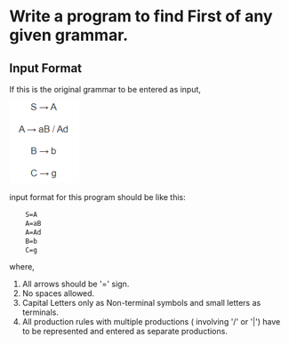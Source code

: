 # Write a program to find First of any given grammar.

## Input Format

<p>If this is the original grammar to be entered as input, </p>

![Input Grammar](./inputgrammar.png "Input Grammar")

input format for this program should be like this: 

```
    S=A
    A=aB
    A=Ad
    B=b
    C=g
```

where,

1. All arrows should be '=' sign.
2. No spaces allowed.
3. Capital Letters only as Non-terminal symbols and small letters as terminals.
4. All production rules with multiple productions ( involving '/' or '|') have to be represented and entered as separate productions.

